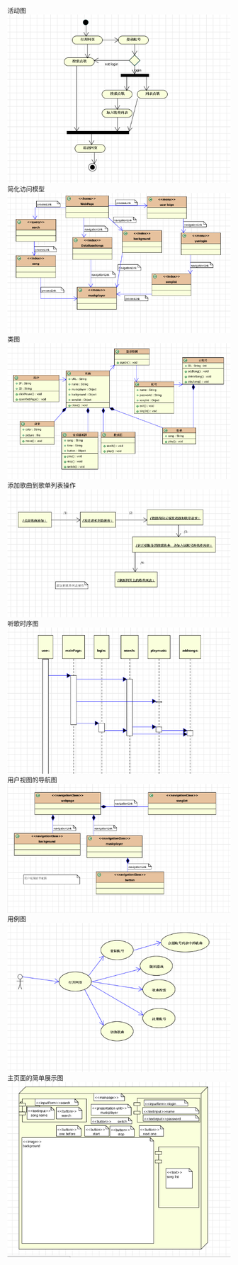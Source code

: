 <html>

活动图</br>![image](https://github.com/wangxiaoboATxidian/pic/raw/master/pic/Pa.PNG)</br>
简化访问模型</br>![image](https://github.com/wangxiaoboATxidian/pic/raw/master/pic/Pb.PNG)</br>
类图</br>![image](https://github.com/wangxiaoboATxidian/pic/raw/master/pic/Pc.PNG)</br>
添加歌曲到歌单列表操作</br>![image](https://github.com/wangxiaoboATxidian/pic/raw/master/pic/Pd.PNG)</br>
听歌时序图</br>![image](https://github.com/wangxiaoboATxidian/pic/raw/master/pic/Pe.PNG)</br>
用户视图的导航图</br>![image](https://github.com/wangxiaoboATxidian/pic/raw/master/pic/Pf.PNG)</br>
用例图</br>![image](https://github.com/wangxiaoboATxidian/pic/raw/master/pic/Pg.PNG)</br>
主页面的简单展示图</br>![image](https://github.com/wangxiaoboATxidian/pic/raw/master/pic/Ph.PNG)</br>
</html>
